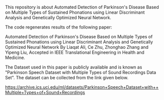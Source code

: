 This repository is about Automated Detection of Parkinson's Disease Based on Multiple Types of Sustained Phonations using Linear Discriminant Analysis and Genetically Optimized Neural Network.

The code regenerates results of the following paper:

Automated Detection of Parkinson's Disease Based on Multiple Types of Sustained Phonations using Linear Discriminant Analysis and Genetically Optimized Neural Network By Liaqat Ali, Ce Zhu, Zhonghao Zhang and Yipeng Liu, Accepted in IEEE Translational Engineering in Health and Medicine.

The Dataset used in this paper is publicly available and is known as "Parkinson Speech Dataset with Multiple Types of Sound Recordings Data Set". The dataset can be collected from the link given below.

https://archive.ics.uci.edu/ml/datasets/Parkinson+Speech+Dataset+with++Multiple+Types+of+Sound+Recordings
